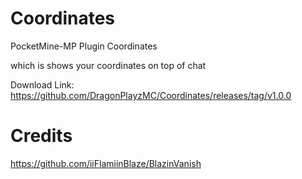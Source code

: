 # Coordinates

PocketMine-MP Plugin Coordinates

which is shows your coordinates on top of chat

Download Link: https://github.com/DragonPlayzMC/Coordinates/releases/tag/v1.0.0

# Credits 
https://github.com/iiFlamiinBlaze/BlazinVanish
